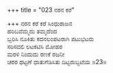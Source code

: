 +++
title = "023 ನರನ ಕರೆ"

+++
ನರನ ಕರೆ ಕರೆ ಸಿಂಧುರಾಜನ  
ಹರಿಬವೆಮ್ಮದು ತಮ್ಮದೆಂದ  
ಬ್ಬರಿಸಿ ನೂಕಿತು ಕದನಲಂಪಟರಾಗಿ ಪಟುಭಟರು  
ಸರಿಸದಲಿ ಲಟಕಟಿಸಿ ಮೋಹರ  
ಮರಳಿ ನಿಂದುದು ರಣಕೆ ರಜನೀ  
ಚರರ ಥಟ್ಟಣೆ ಧಾತುಗೆಡಿಸಿತು ದಿಟ್ಟರುಬ್ಬಟೆಯ    ॥23॥